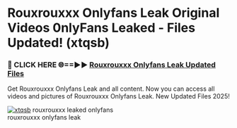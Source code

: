 # Rouxrouxxx Onlyfans Leak Original Videos 0nlyFans Leaked - Files Updated! (xtqsb)

<h3>🔴 CLICK HERE 🌐==►► <a href="https://tinyurl.com/2wckxsce" rel="nofollow">Rouxrouxxx Onlyfans Leak Updated Files</a></h3>

Get Rouxrouxxx Onlyfans Leak and all content. Now you can access all videos and pictures of Rouxrouxxx Onlyfans Leak. New Updated Files 2025!

[![xtqsb](https://i.imgur.com/AFduVYN.gif)](https://tinyurl.com/2wckxsce)
rouxrouxxx leaked onlyfans<br>
rouxrouxxx onlyfans leak